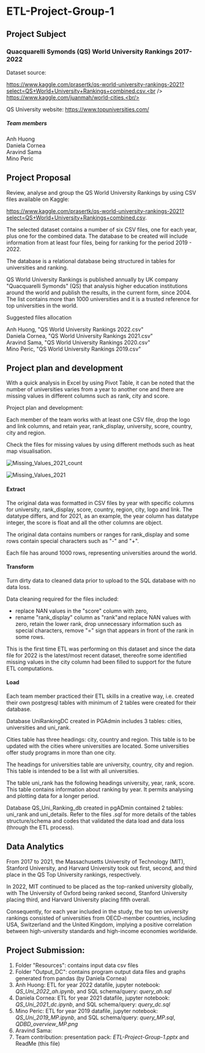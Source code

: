 # ETL-Project-Group-1

## Project Subject  

### Quacquarelli Symonds (QS) World University Rankings 2017-2022  

Dataset source:

https://www.kaggle.com/prasertk/qs-world-university-rankings-2021?select=QS+World+University+Rankings+combined.csv.<br />
https://www.kaggle.com/juanmah/world-cities.<br/>

QS University website: https://www.topuniversities.com/ <br/>

##### Team members

Anh Huong<br />
Daniela Cornea<br />
Aravind Sama<br />
Mino Peric<br />

## Project Proposal

Review, analyse and group the QS World University Rankings by using CSV files available on Kaggle:

https://www.kaggle.com/prasertk/qs-world-university-rankings-2021?select=QS+World+University+Rankings+combined.csv.  

The selected dataset contains a number of six CSV files, one for each year, plus one for the combined data. The database to be created will include information from at least four files, being for ranking for the period 2019 - 2022.  

The database is a relational database being structured in tables for universities and ranking. 

QS World University Rankings is published annually by UK company "Quacquarelli Symonds" (QS) that analysis higher education institutions around the world and publish the results, in the current form, since 2004. The list contains more than 1000 universities and it is a trusted reference for top universities in the world. 

Suggested files allocation<br />

Anh Huong, "QS World University Rankings 2022.csv"<br />
Daniela Cornea, "QS World University Rankings 2021.csv"<br />
Aravind Sama, "QS World University Rankings 2020.csv"<br />
Mino Peric, "QS World University Rankings 2019.csv"<br />

## Project plan and development<br />

With a quick analysis in Excel by using Pivot Table, it can be noted that the number of universities varies from a year to another one and there are missing values in different columns such as rank, city and score. 

Project plan and development:

Each member of the team works with at least one CSV file, drop the logo and link columns, and retain year, rank_display, university, score, country, city and region.

Check the files for missing values by using different methods such as heat map visualisation.

![Missing_Values_2021_count](Output_DC/visualizing_missing_data_2021_count.png)  

![Missing_Values_2021](Output_DC/visualizing_missing_values_2021.png)  

#### Extract

The original data was formatted in CSV files by year with specific columns for university, rank_display, score, country, region, city, logo and link. The datatype differs, and for 2021, as an example, the year column has datatype integer, the score is float and all the other columns are object.

The original data contains numbers or ranges for rank_display and some rows contain special characters such as "-" and "+".

Each file has around 1000 rows, representing universities around the world.

#### Transform

Turn dirty data to cleaned data prior to upload to the SQL database with no data loss.

Data cleaning required for the files included:   

- replace NAN values in the "score" column with zero,   
- rename "rank_display" column as "rank"and replace NAN values with zero, retain the lower rank, drop unnecessary information such as special characters, remove "=" sign that appears in front of the rank in some rows.

This is the first time ETL was performing on this dataset and since the data file for 2022 is the latest/most recent dataset, thereofre some identified missing values in the city column had been filled to support for the future ETL computations.

#### Load

Each team member practiced their ETL skills in a creative way, i.e. created their own postgresql tables with minimum of 2 tables were created for their database.

Database UniRankingDC created in PGAdmin includes 3 tables: cities, universities and uni_rank.

Cities table has three headings: city, country and region. This table is to be updated with the cities where universities are located. Some universities offer study programs in more than one city.

The headings for universities table are university, country, city and region. This table is intended to be a list with all universities.

The table uni_rank has the following headings university, year, rank, score. This table contains information about ranking by year. It permits analysing and plotting data for a longer period.

Database QS_Uni_Ranking_db created in pgADmin contained 2 tables: uni_rank and uni_details. Refer to the files _.sql_ for more details of the tables structure/schema and codes that validated the data load and data loss (through the ETL process).

## Data Analytics

From 2017 to 2021, the Massachusetts University of Technology (MIT), Stanford University, and Harvard University took out first, second, and third place in the QS Top University rankings, respectively.

In 2022, MIT continued to be placed as the top-ranked university globally, with The University of Oxford being ranked second, Stanford University placing third, and Harvard University placing fifth overall. 

Consequently, for each year included in the study, the top ten university rankings consisted of universities from OECD-member countries, including USA, Switzerland and the United Kingdom, implying a positive correlation between high-university standards and high-income economies worldwide.

## Project Submission:

1. Folder "Resources": contains input data csv files
2. Folder "Output_DC": contains program output data files and graphs generated from pandas (by Daniela Cornea)
3. Anh Huong: ETL for year 2022 datafile, jupyter notebook: _QS_Uni_2022_ah.ipynb_, and SQL schema/query: _query_ah.sql_
4. Daniela Cornea: ETL for year 2021 datafile, jupyter notebook: _QS_Uni_2021_dc.ipynb_, and SQL schema/query: _query_dc.sql_
5. Mino Peric: ETL for year 2019 datafile, jupyter notebook: _QS_Uni_2019_MP.ipynb_, and SQL schema/query: _query_MP.sql_, _QDBD_overview_MP.png_
6. Aravind Sama: 
7. Team contribution: presentation pack: _ETL-Project-Group-1.pptx_ and ReadMe (this file)
